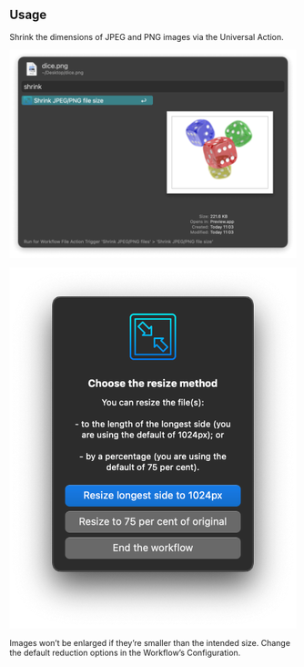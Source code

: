 ## Usage

Shrink the dimensions of JPEG and PNG images via the Universal Action.

![Universal Action to shrink images](images/ua.png)

![Dialog informing of the result](images/dialog.png)

Images won’t be enlarged if they’re smaller than the intended size. Change the default reduction options in the Workflow’s Configuration.
